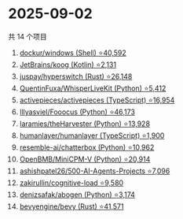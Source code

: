 # 2025-09-02

共 14 个项目

<!-- BEGIN GITHUB -->
<!-- 最后更新时间 2025-09-02 01:07:09 +0800 -->
1. [dockur/windows (Shell) ⭐40,592](https://github.com/dockur/windows)
1. [JetBrains/koog (Kotlin) ⭐2,131](https://github.com/JetBrains/koog)
1. [juspay/hyperswitch (Rust) ⭐26,148](https://github.com/juspay/hyperswitch)
1. [QuentinFuxa/WhisperLiveKit (Python) ⭐5,412](https://github.com/QuentinFuxa/WhisperLiveKit)
1. [activepieces/activepieces (TypeScript) ⭐16,954](https://github.com/activepieces/activepieces)
1. [lllyasviel/Fooocus (Python) ⭐46,173](https://github.com/lllyasviel/Fooocus)
1. [laramies/theHarvester (Python) ⭐13,928](https://github.com/laramies/theHarvester)
1. [humanlayer/humanlayer (TypeScript) ⭐1,900](https://github.com/humanlayer/humanlayer)
1. [resemble-ai/chatterbox (Python) ⭐10,962](https://github.com/resemble-ai/chatterbox)
1. [OpenBMB/MiniCPM-V (Python) ⭐20,914](https://github.com/OpenBMB/MiniCPM-V)
1. [ashishpatel26/500-AI-Agents-Projects ⭐7,096](https://github.com/ashishpatel26/500-AI-Agents-Projects)
1. [zakirullin/cognitive-load ⭐9,580](https://github.com/zakirullin/cognitive-load)
1. [denizsafak/abogen (Python) ⭐3,174](https://github.com/denizsafak/abogen)
1. [bevyengine/bevy (Rust) ⭐41,571](https://github.com/bevyengine/bevy)
<!-- END GITHUB -->